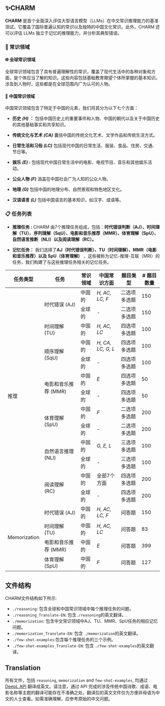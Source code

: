 
## ✨CHARM
**CHARM** 是首个全面深入评估大型语言模型（LLMs）在中文常识推理能力的基准测试，它覆盖了国际普遍认知的常识以及独特的中国文化常识。此外，CHARM 还可以评估 LLMs 独立于记忆的推理能力，并分析其典型错误。


### 📖 常识领域
#### 🌐 全球常识领域
全球常识领域包含了具有普遍理解性的常识，覆盖了现代生活中的各种对象和方面，是个体应当了解的知识。这些内容包括基础教育期望个体所掌握的基本知识。涉及到人物时，这些都是在全球范围内广为认可的人物。
#### 🚩 中国常识领域
中国常识领域包含了特定于中国的元素，我们将其分为以下七个方面：
- **历史 *(H)* ：** 包括中国历史上的重要事件和人物、中国的朝代以及关于中国历史的其他基础事实和共享知识。

- **传统文化与艺术 *(CA)*** 囊括中国的传统文化艺术、文学作品和传统生活方式。

- **日常生活和习俗 *(LC)*** 包括现代中国的日常生活、服装、食品、住房、交通、节日等。

- **娱乐 *(E)* :** 包括现代中国日常生活中的电影、电视节目、音乐和其他娱乐活动。
- **公众人物 *(F)*** 涵盖在中国社会广为人知的公众人物。
- **地理 *(G)*** 包括中国的地理分布、自然景观和特色地区文化。

- **汉语语言 *(L)*** 包括中国语言的基本知识，如汉字、成语等。

### 📋 任务列表

- **推理任务 :** CHARM 由7个推理任务组成，包括：**时代错误判断（AJ）、时间理解（TU）、序列理解（SqU）、电影和音乐推荐（MMR）、体育理解（SpU）、自然语言推断（NLI）以及阅读理解（RC）。**

- **记忆任务：** 我们选择了**AJ（时代错误判断）、TU（时间理解）、MMR（电影和音乐推荐）以及 SpU（体育理解）** ，这些被称为记忆-推理-互联（MRI）的任务，我们构建了与这些推理任务相关的记忆任务。

<table align="center">
    <thead>
        <tr>
            <th>任务类型</th>
            <th>任务</th>
            <th>常识领域</th>
            <th>中国常识方面</th>
            <!-- <th>Construction</th> -->
            <th>题目类型</th>
            <th># 题目数量</th>
        </tr>
    </thead>
    <tbody>
        <tr>
            <td rowspan="14" style="vertical-align: middle;">推理</td>
            <td rowspan="2" >时代错误 (AJ)</td>
            <td>中国的</td>
            <td><i>H, AC, LC, F</i></td>
            <!-- <td>[H]</td> -->
            <td>二选项多选题</td>
            <td>150</td>
        </tr>
        <tr>
            <td>全球的</td>
            <td>-</td>
            <!-- <td>[T][H]</td> -->
            <td>二选项多选题</td>
            <td>150</td>
        </tr>
        <tr>
    <td rowspan="2">时间理解 (TU)</td>
    <td>中国的</td>
    <td><i>H, AC, LC</i></td>
    <!-- <td>[H]</td> -->
    <td>四选项多选题</td>
    <td>100</td> 
    <tr>
    <tr>
    <td rowspan="2">顺序理解 (SqU)</td>
    <td>中国的</td>
    <td><i>H, CA, LC, G, L</i></td>
    <!-- <td>[H]</td> -->
    <td>四选项多选题</td>
    <td>100</td>
</tr>
<tr>
    <td>全球的</td>
    <td>-</td>
    <!-- <td>[T][H]</td> -->
    <td>四选项多选题</td>
    <td>100</td>
</tr>

<tr>
    <td rowspan="2">电影和音乐推荐 (MMR)</td>
    <td>中国的</td>
    <td><i>E</i></td>
    <!-- <td>[H]</td> -->
    <td>四选项多选题</td>
    <td>50</td>
</tr>
<tr>
    <td>全球的</td>
    <td>-</td>
    <!-- <td>[T]</td> -->
    <td>四选项多选题</td>
    <td>50</td>
</tr>
<tr>
    <td rowspan="2">体育理解 (SpU)</td>
    <td>中国的</td>
    <td><i>F</i></td>
    <!-- <td>[H]</td> -->
    <td>二选项多选题</td>
    <td>200</td>
</tr>
<tr>
    <td>全球的</td>
    <td>-</td>
    <!-- <td>[H]</td> -->
    <td>二选项多选题</td>
    <td>200</td>
</tr>

<tr>
    <td rowspan="2">自然语言推理 (NLI)</td>
    <td>中国的</td>
    <td><i>G, E, L</i></td>
    <!-- <td>[S][H]</td> -->
    <td>三选项多选题</td>
    <td>100</td>
</tr>
<tr>
    <td>全球的</td>
    <td>-</td>
    <!-- <td>[S]</td> -->
    <td>三选项多选题</td>
    <td>100</td>
</tr>

<tr>
    <td rowspan="2">阅读理解 (RC)</td>
    <td>中国的</td>
    <td>全部7个方面</td>
    <!-- <td>[S]</td> -->
    <td>四选项多选题</td>
    <td>200</td>
</tr>
<tr>
    <td>全球的</td>
    <td>-</td>
    <!-- <td>[S]</td> -->
    <td>四选项多选题</td>
    <td>200</td>
</tr>
<tr>
    <td rowspan="4" style="vertical-align: middle;">Memorization</td>
    <td>时代错误 (AJ)</td>
    <td>中国的</td>
    <td><i>H, AC, LC, F</i></td>
    <!-- <td>[H]</td> -->
    <td>问答题</td>
    <td>150</td>
</tr>

<tr>
    <td>时间理解 (TU)</td>
    <td>中国的</td>
    <td><i>H, AC, LC</i></td>
    <!-- <td>[H]</td> -->
    <td>问答题</td>
    <td>83</td>
</tr>

<tr>
    <td>电影和音乐推荐 (MMR)</td>
    <td>中国的</td>
    <td><i>E</i></td>
    <!-- <td>[H]</td> -->
    <td>问答题</td>
    <td>399</td>
</tr>

<tr>
    <td>体育理解 (SpU)</td>
    <td>中国的</td>
    <td><i>F</i></td>
    <!-- <td>[H]</td> -->
    <td>问答题</td>
    <td>127</td>
</tr>


</tr>

</tr>
    </tbody>
</table>



## 文件结构
CHARM文件结构如下所示:

- `./reasoning`: 包含全球和中国常识领域中每个推理任务的问题。
- `./reasoning_Translate-EN`: 包含`./reasoning`的英文翻译。.
- `./memorization`: 包含中文常识领域中AJ、TU、MMR、SpU任务的相应记忆问题。
- `./memorization_Translate-EN`: 包含 `./memorization`的英文翻译。
- `./few-shot-examples`:包含每个推理任务的三个示例。
- `./few-shot-examples_Translate-EN`: 包含 `./few-shot-examples`的英文翻译。

## Translation

所有文件，包括 `reasoning`, `memorization` and `few-shot-examples`, 均通过 [DeepL API](https://www.deepl.com/api.html) 翻译成英文。请注意，通过 API 完成的涉及传统中国诗歌、成语、电影名称等主题的翻译可能存在不准确之处。翻译后的英文文件仅为方便非母语为中文的人士查看。如需准确理解，应参考原始的中文问题。
